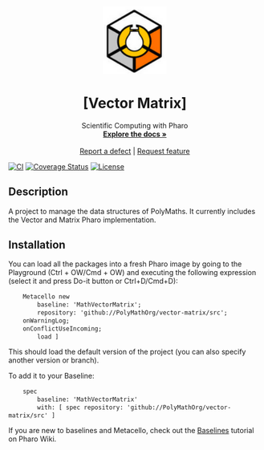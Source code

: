 <p align="center"><img alt="PolyMath" src="https://raw.githubusercontent.com/PolyMathOrg/PolyMath/master/assets/logos/logo.png" style="width: 25%; height: 25%">
<h1 align="center">[Vector Matrix]</h1>
  <p align="center">
    Scientific Computing with Pharo
    <br>
    <a href="https://github.com/PolyMathOrg/PolyMath/wiki"><strong>Explore the docs »</strong></a>
    <br>
    <br>
    <a href="https://github.com/PolyMathOrg/PolyMath/issues/new?labels=Type%3A+Defect">Report a defect</a>
    |
    <a href="https://github.com/PolyMathOrg/PolyMath/issues/new?labels=Type%3A+Feature">Request feature</a>
  </p>
</p>

[![CI](https://github.com/PolyMathOrg/vector-matrix/actions/workflows/test.yml/badge.svg)](https://github.com/PolyMathOrg/vector-matrix/actions/workflows/test.yml)
[![Coverage Status](https://coveralls.io/repos/github/PolyMathOrg/vector-matrix/badge.svg?branch=master)](https://coveralls.io/github/PolyMathOrg/vector-matrix?branch=master)
[![License](https://img.shields.io/badge/license-MIT-blue.svg)](https://raw.githubusercontent.com/PolyMathOrg/vector-matrix/master/LICENSE)

## Description

A project to manage the data structures of PolyMaths. It currently includes the Vector and Matrix Pharo implementation.

## Installation

You can load all the packages into a fresh Pharo image by going to the Playground (Ctrl + OW/Cmd + OW) and executing the following expression (select it and press Do-it button or Ctrl+D/Cmd+D):

```smalltalk
    Metacello new
        baseline: 'MathVectorMatrix';
        repository: 'github://PolyMathOrg/vector-matrix/src';
	onWarningLog;
	onConflictUseIncoming;
        load ]
```

This should load the default version of the project (you can also specify another version or branch).

To add it to your Baseline:

```smalltalk
    spec
	    baseline: 'MathVectorMatrix'
	    with: [ spec repository: 'github://PolyMathOrg/vector-matrix/src' ]
```

If you are new to baselines and Metacello, check out the [Baselines](https://github.com/pharo-open-documentation/pharo-wiki/blob/master/General/Baselines.md) tutorial on Pharo Wiki.
